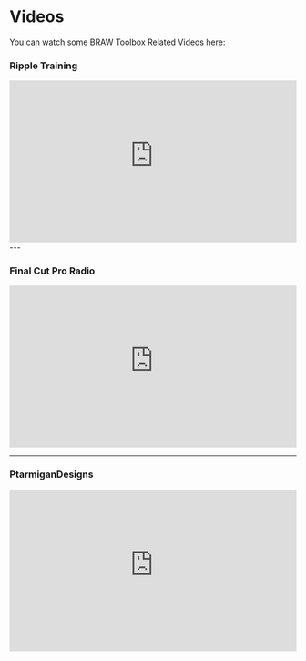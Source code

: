 # Videos

You can watch some BRAW Toolbox Related Videos here:

### Ripple Training

<style>
.video-container {
  position: relative;
  width: 100%;
  padding-bottom: 56.25%;
}
.video {
  position: absolute;
  top: 0;
  left: 0;
  width: 100%;
  height: 100%;
  border: 0;
}
</style>

<div class="video-container">
    <iframe class="video" src="https://www.youtube-nocookie.com/embed/ieYa4YIHXB8?controls=0&amp;start=613" title="YouTube video player" frameborder="0" allow="accelerometer; autoplay; clipboard-write; encrypted-media; gyroscope; picture-in-picture; web-share" allowfullscreen></iframe>
</div>
---

### Final Cut Pro Radio

<div class="video-container">
    <iframe class="video" src="https://www.youtube-nocookie.com/embed/cubE8VwZRh4?controls=0" title="YouTube video player" frameborder="0" allow="accelerometer; autoplay; clipboard-write; encrypted-media; gyroscope; picture-in-picture; web-share" allowfullscreen></iframe>
</div>

---

### PtarmiganDesigns

<div class="video-container">
    <iframe class="video" src="https://www.youtube-nocookie.com/embed/afFH9r_4bvE?controls=0" title="YouTube video player" frameborder="0" allow="accelerometer; autoplay; clipboard-write; encrypted-media; gyroscope; picture-in-picture; web-share" allowfullscreen></iframe>
</div>